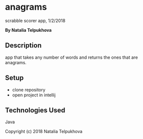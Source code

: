 # anagrams

scrabble scorer app, 1/2/2018

**By Natalia Telpukhova**

## Description

app that takes any number of words and returns the ones that are anagrams.

## Setup

* clone repository
* open project in intellij

## Technologies Used

Java

Copyright (c) 2018 Natalia Telpukhova
